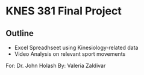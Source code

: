 # KNES 381 Final Project 
## Outline 
* Excel Spreadhseet using Kinesiology-related data
* Video Analysis on relevant sport movements


For: Dr. John Holash 
By: Valeria Zaldivar

 
